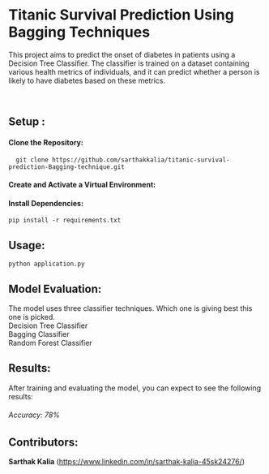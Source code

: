 # Titanic Survival Prediction Using Bagging Techniques
This project aims to predict the onset of diabetes in patients using a Decision Tree Classifier. The classifier is trained on a dataset containing various health metrics of individuals, and it can predict whether a person is likely to have diabetes based on these metrics.

![]()
![]()

## Setup :
  #### Clone the Repository:
  ~~~
    git clone https://github.com/sarthakkalia/titanic-survival-prediction-Bagging-technique.git
~~~
  #### Create and Activate a Virtual Environment:

  #### Install Dependencies:
  ~~~
pip install -r requirements.txt
~~~
## Usage:
~~~
python application.py
~~~
## Model Evaluation:
The model uses three classifier techniques. Which one is giving best this one is picked.  
  Decision Tree Classifier  
  Bagging Classifier  
  Random Forest Classifier
## Results:
After training and evaluating the model, you can expect to see the following results:
###### Accuracy: 78%

## Contributors:
**Sarthak Kalia**  (https://www.linkedin.com/in/sarthak-kalia-45sk24276/)

